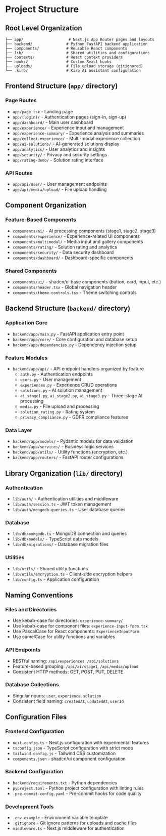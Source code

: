 # Project Structure

## Root Level Organization

```text
├── app/                    # Next.js App Router pages and layouts
├── backend/               # Python FastAPI backend application
├── components/            # Reusable React components
├── lib/                   # Shared utilities and configurations
├── contexts/              # React context providers
├── hooks/                 # Custom React hooks
├── uploads/               # File upload storage (gitignored)
└── .kiro/                 # Kiro AI assistant configuration
```

## Frontend Structure (`app/` directory)

### Page Routes

- `app/page.tsx` - Landing page
- `app/(login)/` - Authentication pages (sign-in, sign-up)
- `app/dashboard/` - Main user dashboard
- `app/experience/` - Experience input and management
- `app/experience-summary/` - Experience analysis and summaries
- `app/collect-experience/` - Multi-modal experience collection
- `app/ai-solutions/` - AI-generated solutions display
- `app/analytics/` - User analytics and insights
- `app/security/` - Privacy and security settings
- `app/rating-demo/` - Solution rating interface

### API Routes

- `app/api/user/` - User management endpoints
- `app/api/media/upload/` - File upload handling

## Component Organization

### Feature-Based Components

- `components/ai/` - AI processing components (stage1, stage2, stage3)
- `components/experience/` - Experience-related UI components
- `components/multimodal/` - Media input and gallery components
- `components/rating/` - Solution rating and analytics
- `components/security/` - Data security dashboard
- `components/dashboard/` - Dashboard-specific components

### Shared Components

- `components/ui/` - shadcn/ui base components (button, card, input, etc.)
- `components/header.tsx` - Global navigation header
- `components/theme-controls.tsx` - Theme switching controls

## Backend Structure (`backend/` directory)

### Application Core

- `backend/app/main.py` - FastAPI application entry point
- `backend/app/core/` - Core configuration and database setup
- `backend/app/dependencies.py` - Dependency injection setup

### Feature Modules

- `backend/app/api/` - API endpoint handlers organized by feature
  - `auth.py` - Authentication endpoints
  - `users.py` - User management
  - `experiences.py` - Experience CRUD operations
  - `solutions.py` - AI solution management
  - `ai_stage1.py`, `ai_stage2.py`, `ai_stage3.py` - Three-stage AI processing
  - `media.py` - File upload and processing
  - `solution_rating.py` - Rating system
  - `privacy_compliance.py` - GDPR compliance features

### Data Layer

- `backend/app/models/` - Pydantic models for data validation
- `backend/app/services/` - Business logic services
- `backend/app/utils/` - Utility functions (encryption, etc.)
- `backend/app/routers/` - FastAPI router configurations

## Library Organization (`lib/` directory)

### Authentication

- `lib/auth/` - Authentication utilities and middleware
- `lib/auth/session.ts` - JWT token management
- `lib/auth/mongodb-queries.ts` - User database queries

### Database

- `lib/db/mongodb.ts` - MongoDB connection and queries
- `lib/db/models/` - TypeScript data models
- `lib/db/migrations/` - Database migration files

### Utilities

- `lib/utils/` - Shared utility functions
- `lib/utils/encryption.ts` - Client-side encryption helpers
- `lib/config.ts` - Application configuration

## Naming Conventions

### Files and Directories

- Use kebab-case for directories: `experience-summary/`
- Use kebab-case for component files: `experience-input-form.tsx`
- Use PascalCase for React components: `ExperienceInputForm`
- Use camelCase for utility functions and variables

### API Endpoints

- RESTful naming: `/api/experiences`, `/api/solutions`
- Feature-based grouping: `/api/ai/stage1`, `/api/media/upload`
- Consistent HTTP methods: GET, POST, PUT, DELETE

### Database Collections

- Singular nouns: `user`, `experience`, `solution`
- Consistent field naming: `createdAt`, `updatedAt`, `userId`

## Configuration Files

### Frontend Configuration

- `next.config.ts` - Next.js configuration with experimental features
- `tsconfig.json` - TypeScript configuration with strict mode
- `tailwind.config.js` - Tailwind CSS customization
- `components.json` - shadcn/ui component configuration

### Backend Configuration

- `backend/requirements.txt` - Python dependencies
- `pyproject.toml` - Python project configuration with linting rules
- `.pre-commit-config.yaml` - Pre-commit hooks for code quality

### Development Tools

- `.env.example` - Environment variable template
- `.gitignore` - Git ignore patterns for uploads and cache files
- `middleware.ts` - Next.js middleware for authentication
